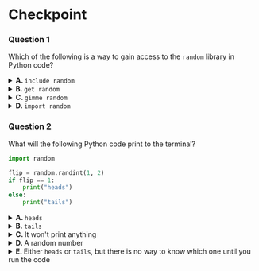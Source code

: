 
# Checkpoint

### Question 1

Which of the following is a way to gain access to the `random` library in Python code?

<details>
<summary>
<b>A. </b>
<code>include random</code>
</summary>

&emsp; :x: **INCORRECT**

</details>
<details>
<summary>
<b>B. </b>
<code>get random</code>
</summary>

&emsp; :x: **INCORRECT**

</details>
<details>
<summary>
<b>C. </b>
<code>gimme random</code>
</summary>

&emsp; :x: **INCORRECT**

</details>
<details>
<summary>
<b>D. </b>
<code>import random</code>
</summary>

&emsp; :heavy_check_mark: **CORRECT**

</details>

### Question 2

What will the following Python code print to the terminal?

```python
import random

flip = random.randint(1, 2)
if flip == 1:
    print("heads")
else:
    print("tails")
```

<details>
<summary>
<b>A. </b>
<code>heads</code>
</summary>

&emsp; :x: **INCORRECT**

</details>
<details>
<summary>
<b>B. </b>
<code>tails</code>
</summary>

&emsp; :x: **INCORRECT**

</details>
<details>
<summary>
<b>C. </b>
It won't print anything
</summary>

&emsp; :x: **INCORRECT**

</details>
<details>
<summary>
<b>D. </b>
A random number
</summary>

&emsp; :x: **INCORRECT**

</details>
<details>
<summary>
<b>E. </b>
Either <code>heads</code> or <code>tails</code>, but there is no way to know which one until you run the code
</summary>

&emsp; :heavy_check_mark: **CORRECT**

</details>
